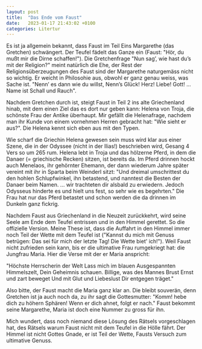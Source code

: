 ```yaml
---
layout: post
title:  "Das Ende vom Faust"
date:   2023-01-17 21:43:02 +0100
categories: Litertur
---
```

Es ist ja allgemein bekannt, dass Faust im Teil Eins Margarethe (das Gretchen) schwängert. Der Teufel fädelt das Ganze ein (Faust: "Hör, du mußt mir die Dirne schaffen!"). Die Gretchenfrage "Nun sag’, wie hast du’s mit der Religion?" meint natürlich die Ehe, der Rest der Religionsüberzeugungen des Faust sind der Margarethe naturgemäss nicht so wichtig. Er weicht in Philosohie aus, obwohl er ganz genau weiss, was Sache ist. "Nenn’ es dann wie du willst,
Nenn’s Glück! Herz! Liebe! Gott! ... Name ist Schall und Rauch".

Nachdem Gretchen durch ist, steigt Faust in Teil 2 ins alte Griechenland hinab, mit dem einen Ziel das es dort nur geben kann: Helena von Troja, die schönste Frau der Antike überhaupt. Mir gefällt die Helenafrage, nachdem man ihr Kunde von einem vornehmen Herren gebracht hat: "Wie sieht er aus?". Die Helena kennt sich eben aus mit den Typen.

Wie scharf die Griechin Helena gewesen sein muss wird klar aus einer Szene, die in der Odyssee (nicht in der Ilias!) beschrieben wird, Gesang 4 Vers so um 265 rum. Helena lebt in Troja und das hölzerne Pferd, in dem die Danaer (=  griechische Recken) sitzen, ist bereits da. Im Pferd drinnen hockt auch Menelaos, ihr gehörnter Ehemann, der dann wiederum Jahre später vereint mit ihr in Sparta beim Weinderl sitzt: "Und dreimal umschrittest du den hohlen Schlupfwinkel, ihn betastend, und nanntest die Besten der Danaer beim Namen. ... wir trachteten dir alsbald zu erwiedern. Jedoch Odysseus hinderte es und hielt uns fest, so sehr wie es begehrten." Die Frau hat nur das Pferd betastet und schon werden die da drinnen im Dunkeln ganz fickrig.


Nachdem Faust aus Griechenland in die Neuzeit zurückkehrt, wird seine Seele am Ende dem Teufel entrissen und in den Himmel gerettet. So die offizielle Version. Meine These ist, dass die Auffahrt in den Himmel immer noch Teil der Wette mit dem Teufel ist ("Kannst du mich mit Genuss betrügen: Das sei für mich der letzte Tag! Die Wette biet' ich!"). Weil Faust nicht zufrieden sein kann, bis er die ultimative Frau rumgekriegt hat: die Jungfrau Maria. Hier die Verse mit der er Maria anspricht:

  "Höchste Herrscherin der Welt
  Lass mich im blauen
  Ausgespannten Himmelszelt,
  Dein Geheimnis schauen.
  Billige, was des Mannes Brust
  Ernst und zart beweget
  Und mit Glut und Liebeslust
  Dir entgegen träget."

Also bitte, der Faust macht die Maria ganz klar an. Die bleibt souverän, denn Gretchen ist ja auch noch da, zu ihr sagt die Gottesmutter: "Komm! hebe dich zu höhern Sphären! Wenn er dich ahnet, folgt er nach." Faust bekommt seine Margarethe, Maria ist doch eine Nummer zu gross für ihn.

Mich wundert, dass noch niemand diese Lösung des Rätsels vorgeschlagen hat, des Rätsels warum Faust nicht mit dem Teufel in die Hölle fährt. Der Himmel ist nicht Gottes Gnade, er ist Teil der Wette, Fausts Versuch zum ultimative Genuss.
